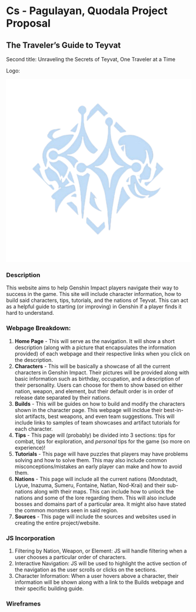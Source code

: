 #  Cs - Pagulayan, Quodala Project Proposal
## The Traveler’s Guide to Teyvat
Second title: Unraveling the Secrets of Teyvat, One Traveler at a Time 

Logo:

![favicon](../assets/icon.png)

### Description
This website aims to help Genshin Impact players navigate their way to success in the game. This site will include character information, how to build said characters, tips, tutorials, and the nations of Teyvat. This can act as a helpful guide to starting (or improving) in Genshin if a player finds it hard to understand. 

### Webpage Breakdown:
1. **Home Page** - This will serve as the navigation. It will show a short description (along with a picture that encapsulates the information provided) of each webpage and their respective links when you click on the description.
2. **Characters** - This will be basically a showcase of all the current characters in Genshin Impact. Their pictures will be provided along with basic information such as birthday, occupation, and a description of their personality. Users can choose for them to show based on either nation, weapon, and element, but their default order is in order of release date separated by their nations. 
3. **Builds** - This will be guides on how to build and modify the characters shown in the character page. This webpage will incldue their best-in-slot artifacts, best weapons, and even team suggestions. This will include links to samples of team showcases and artifact tutorials for each character. 
4. **Tips** - This page will (probably) be divided into 3 sections: tips for combat, tips for exploration, and *personal* tips for the game (so more on experience)!
5. **Tutorials** - This page will have puzzles that players may have problems solving and how to solve them. This may also include common misconceptions/mistakes an early player can make and how to avoid them. 
6. **Nations** - This page will include all the current nations (Mondstadt, Liyue, Inazuma, Sumeru, Fontaine, Natlan, Nod-Krai) and their sub-nations along with their maps. This can include how to unlock the nations and some of the lore regarding them. This will also include bosses and domains part of a particular area. It might also have stated the common monsters seen in said region. 
7. **Sources** - This page will include the sources and websites used in creating the entire project/website. 

### JS Incorporation
1. Filtering by Nation, Weapon, or Element: JS will handle filtering when a user chooses a particular order of characters. 
2. Interactive Navigation: JS will be used to highlight the active section of the navigation as the user scrolls or clicks on the sections. 
3. Character Information: When a user hovers above a character, their information will be shown along with a link to the Builds webpage and their specific building guide. 

### Wireframes



